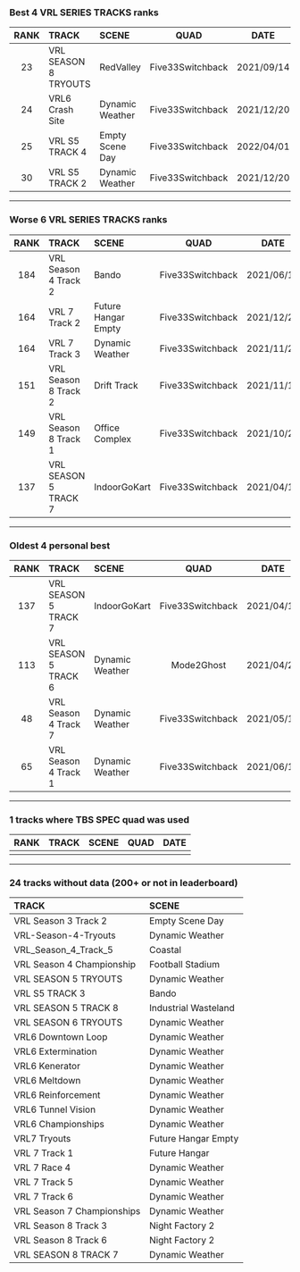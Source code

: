### Best 4 VRL SERIES TRACKS ranks
|RANK|TRACK|SCENE|QUAD|DATE|
|:---:|:---|:---|:---:|:---:|
|23|VRL SEASON 8 TRYOUTS|RedValley|Five33Switchback|2021/09/14|
|24|VRL6 Crash Site|Dynamic Weather|Five33Switchback|2021/12/20|
|25|VRL S5 TRACK 4|Empty Scene Day|Five33Switchback|2022/04/01|
|30|VRL S5 TRACK 2|Dynamic Weather|Five33Switchback|2021/12/20|
---
### Worse 6 VRL SERIES TRACKS ranks
|RANK|TRACK|SCENE|QUAD|DATE|
|:---:|:---|:---|:---:|:---:|
|184|VRL Season 4 Track 2|Bando|Five33Switchback|2021/06/18|
|164|VRL 7 Track 2|Future Hangar Empty|Five33Switchback|2021/12/20|
|164|VRL 7 Track 3|Dynamic Weather|Five33Switchback|2021/11/20|
|151|VRL Season 8 Track 2|Drift Track|Five33Switchback|2021/11/17|
|149|VRL Season 8 Track 1|Office Complex|Five33Switchback|2021/10/29|
|137|VRL SEASON 5 TRACK 7|IndoorGoKart|Five33Switchback|2021/04/15|
---
### Oldest 4 personal best
|RANK|TRACK|SCENE|QUAD|DATE|
|:---:|:---|:---|:---:|:---:|
|137|VRL SEASON 5 TRACK 7|IndoorGoKart|Five33Switchback|2021/04/15|
|113|VRL SEASON 5 TRACK 6|Dynamic Weather|Mode2Ghost|2021/04/21|
|48|VRL Season 4 Track 7|Dynamic Weather|Five33Switchback|2021/05/14|
|65|VRL Season 4 Track 1|Dynamic Weather|Five33Switchback|2021/06/18|
---
### 1 tracks where TBS SPEC quad was used
|RANK|TRACK|SCENE|QUAD|DATE|
|:---:|:---|:---|:---:|:---:|
||||||
---
### 24 tracks without data (200+ or not in leaderboard)
|TRACK|SCENE|
|:---|:---|
|VRL Season 3 Track 2|Empty Scene Day|
|VRL-Season-4-Tryouts|Dynamic Weather|
|VRL_Season_4_Track_5|Coastal|
|VRL Season 4 Championship|Football Stadium|
|VRL SEASON 5 TRYOUTS|Dynamic Weather|
|VRL S5 TRACK 3|Bando|
|VRL SEASON 5 TRACK 8|Industrial Wasteland|
|VRL SEASON 6 TRYOUTS|Dynamic Weather|
|VRL6 Downtown Loop|Dynamic Weather|
|VRL6 Extermination|Dynamic Weather|
|VRL6 Kenerator|Dynamic Weather|
|VRL6 Meltdown|Dynamic Weather|
|VRL6 Reinforcement|Dynamic Weather|
|VRL6 Tunnel Vision|Dynamic Weather|
|VRL6 Championships|Dynamic Weather|
|VRL7 Tryouts|Future Hangar Empty|
|VRL 7 Track 1|Future Hangar|
|VRL 7 Race 4|Dynamic Weather|
|VRL 7 Track 5|Dynamic Weather|
|VRL 7 Track 6|Dynamic Weather|
|VRL Season 7 Championships|Dynamic Weather|
|VRL Season 8 Track 3|Night Factory 2|
|VRL Season 8 Track 6|Night Factory 2|
|VRL SEASON 8 TRACK 7|Dynamic Weather|
